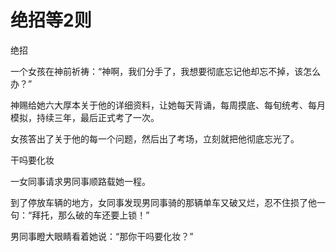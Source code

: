 # 绝招等2则

绝招

一个女孩在神前祈祷：“神啊，我们分手了，我想要彻底忘记他却忘不掉，该怎么办？”

神赐给她六大厚本关于他的详细资料，让她每天背诵，每周摸底、每旬统考、每月模拟，持续三年，最后正式考了一次。

女孩答出了关于他的每一个问题，然后出了考场，立刻就把他彻底忘光了。

干吗要化妆

一女同事请求男同事顺路载她一程。

到了停放车辆的地方，女同事发现男同事骑的那辆单车又破又烂，忍不住损了他一句：“拜托，那么破的车还要上锁！”

男同事瞪大眼睛看着她说：“那你干吗要化妆？”